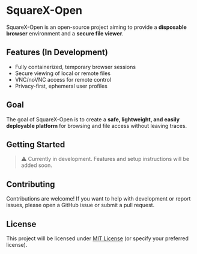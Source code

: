 # SquareX-Open

SquareX-Open is an open-source project aiming to provide a **disposable browser** environment and a **secure file viewer**.

## Features (In Development)

- Fully containerized, temporary browser sessions  
- Secure viewing of local or remote files  
- VNC/noVNC access for remote control  
- Privacy-first, ephemeral user profiles  

## Goal

The goal of SquareX-Open is to create a **safe, lightweight, and easily deployable platform** for browsing and file access without leaving traces.

## Getting Started

> ⚠️ Currently in development. Features and setup instructions will be added soon.

## Contributing

Contributions are welcome! If you want to help with development or report issues, please open a GitHub issue or submit a pull request.

## License

This project will be licensed under [MIT License](LICENSE) (or specify your preferred license).
